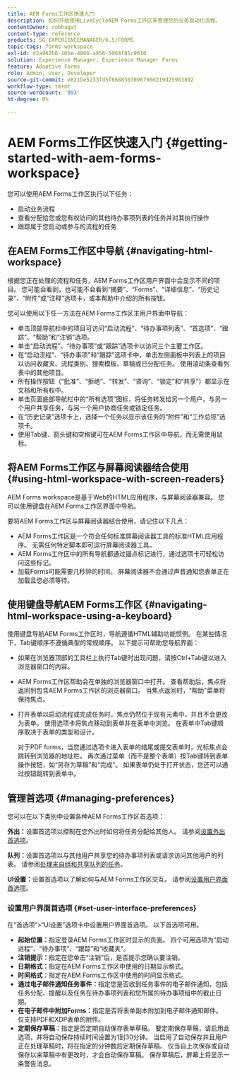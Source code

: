 ```yaml
---
title: AEM Forms工作区快速入门
description: 如何开始使用LiveCycleAEM Forms工作区来管理您的业务自动化流程。
contentOwner: robhagat
content-type: reference
products: SG_EXPERIENCEMANAGER/6.5/FORMS
topic-tags: forms-workspace
exl-id: d2a962b6-16be-4866-a856-5064f81c9610
solution: Experience Manager, Experience Manager Forms
feature: Adaptive Forms
role: Admin, User, Developer
source-git-commit: e821be5233fd5f6688507096790d219d25903892
workflow-type: tm+mt
source-wordcount: '993'
ht-degree: 0%

---
```


# AEM Forms工作区快速入门 {#getting-started-with-aem-forms-workspace}

您可以使用AEM Forms工作区执行以下任务：

* 启动业务流程
* 查看分配给您或您有权访问的其他待办事项列表的任务并对其执行操作
* 跟踪属于您启动或参与的流程的任务

## 在AEM Forms工作区中导航 {#navigating-html-workspace}

根据您正在处理的流程和任务，AEM Forms工作区用户界面中会显示不同的项目。 您可能会看到，也可能不会看到“摘要”、“Forms”、“详细信息”、“历史记录”、“附件”或“注释”选项卡，或本帮助中介绍的所有按钮。

您可以使用以下任一方法在AEM Forms工作区主用户界面中导航：

* 单击顶部导航栏中的项目可访问“启动流程”、“待办事项列表”、“首选项”、“跟踪”、“帮助”和“注销”选项。
* 单击“启动流程”、“待办事项”或“跟踪”选项卡以访问三个主要工作区。
* 在“启动流程”、“待办事项”和“跟踪”选项卡中，单击左侧面板中列表上的项目以访问收藏夹、流程类别、搜索模板、草稿或已分配任务。 使用滚动条查看列表中的其他项目。
* 所有操作按钮（“批准”、“拒绝”、“转发”、“咨询”、“锁定”和“共享”）都显示在文档和所有权中。
* 单击页面底部导航栏中的“所有选项”图标，将任务转发给另一个用户，与另一个用户共享任务，与另一个用户协商任务或锁定任务。
* 在“历史记录”选项卡上，选择一个任务以显示该任务的“附件”和“工作总揽”选项卡。
* 使用Tab键、箭头键和空格键可在AEM Forms工作区中导航，而无需使用鼠标。

## 将AEM Forms工作区与屏幕阅读器结合使用 {#using-html-workspace-with-screen-readers}

AEM Forms workspace是基于Web的HTML应用程序，与屏幕阅读器兼容。 您可以使用键盘在AEM Forms工作区界面中导航。

要将AEM Forms工作区与屏幕阅读器结合使用，请记住以下几点：

* AEM Forms工作区是一个符合任何标准屏幕阅读器工具的标准HTML应用程序。 无需任何特定脚本即可运行屏幕阅读器工具。
* AEM Forms工作区中的所有导航都通过锚点标记进行，通过选项卡可轻松访问这些标记。
* 加载Forms可能需要几秒钟的时间。 屏幕阅读器不会通过声音通知您表单正在加载且您必须等待。

## 使用键盘导航AEM Forms工作区 {#navigating-html-workspace-using-a-keyboard}

使用键盘导航AEM Forms工作区时，导航遵循HTML辅助功能惯例。 在某些情况下，Tab键顺序不遵循典型的常规顺序。 以下提示可帮助您导航界面：

* 如果在浏览器顶部的工具栏上执行Tab键时出现问题，请按Ctrl+Tab键以进入浏览器窗口的内容。
* AEM Forms工作区帮助会在单独的浏览器窗口中打开。 查看帮助后，焦点将返回到包含AEM Forms工作区的浏览器窗口。 当焦点返回时，“帮助”菜单将保持焦点。
* 打开表单以启动流程或完成任务时，焦点仍然位于现有元素中，并且不会更改为表单。 使用选项卡将焦点移动到表单并在表单中浏览。 在表单中Tab键顺序取决于表单的类型和设计。

  对于PDF forms，当您通过选项卡进入表单的结尾或提交表单时，光标焦点会跳转到浏览器的地址栏。 再次通过菜单（而不是整个表单）按Tab键转到表单操作按钮，如“另存为草稿”和“完成”。 如果表单仍处于打开状态，您还可以通过按钮跳转到表单中。

## 管理首选项 {#managing-preferences}

您可以在以下类别中设置各种AEM Forms工作区首选项：

**外出：**&#x200B;设置首选项以控制在您外出时如何将任务分配给其他人。 请参阅[设置外出首选项](todo-lists.md#setting-out-of-office-preferences)。

**队列：**&#x200B;设置首选项以与其他用户共享您的待办事项列表或请求访问其他用户的列表。 请参阅[处理来自组和共享队列的任务](todo-lists.md#working-with-tasks-from-group-and-shared-queues)。

**UI设置：**&#x200B;设置首选项以了解如何与AEM Forms工作区交互。 请参阅[设置用户界面首选项](#set-user-interface-preferences)。

### 设置用户界面首选项 {#set-user-interface-preferences}

在“首选项”>“UI设置”选项卡中设置用户界面首选项。 以下首选项可用。

* **起始位置：**&#x200B;指定登录AEM Forms工作区时显示的页面。 四个可用选项为“启动进程”、“待办事项”、“跟踪”和“收藏夹”。
* **注销提示：**&#x200B;指定在您单击“注销”后，是否提示您确认要注销。
* **日期格式：**&#x200B;指定在AEM Forms工作区中使用的日期显示格式。
* **时间格式**：指定在AEM Forms工作区中使用的时间显示格式。
* **通过电子邮件通知任务事件：**&#x200B;指定您是否收到任务事件的电子邮件通知，包括任务分配、提醒以及任务在待办事项列表和您所属的待办事项组中的截止日期。
* **在电子邮件中附加Forms：**&#x200B;指定是否将表单副本附加到电子邮件通知邮件。 仅支持PDF和XDP表单的附件。
* **定期保存草稿：**&#x200B;指定是否定期自动保存表单草稿。 要定期保存草稿，请启用此选项，并将自动保存持续时间设置为1到30分钟。 当启用了自动保存并且用户正在处理草稿时，将在指定的分钟数后定期保存草稿。 仅当自上次保存或自动保存以来草稿中有更改时，才会自动保存草稿。 保存草稿后，屏幕上将显示一条警告消息。
